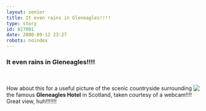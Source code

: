 ```yaml
---
layout: senior
title: It even rains in Gleneagles!!!!
type: story
id: 827091
date: 2000-09-12 23:27
robots: noindex
---
```


<h3>It even rains in Gleneagles!!!!</h3><br/><br/><a href="http://www.seniordads.fsnet.co.uk/seniordads/features/citizen/v1/graphics/pictures/gleneagles_rain.jpg"><img align="right" border="0" class="picture_frame" src="http://www.seniordads.fsnet.co.uk/seniordads/features/citizen/v1/graphics/pictures/gleneagles_rain.jpg"/></a><div class="picture">How about this for a useful picture of the scenic countryside surrounding the famous <b>Gleneagles Hotel</b> in Scotland, taken courtesy of a webcam!!!! Great view, huh!!!!!!!<br clear="all"/></div>
<div style="clear: both;"></div>
